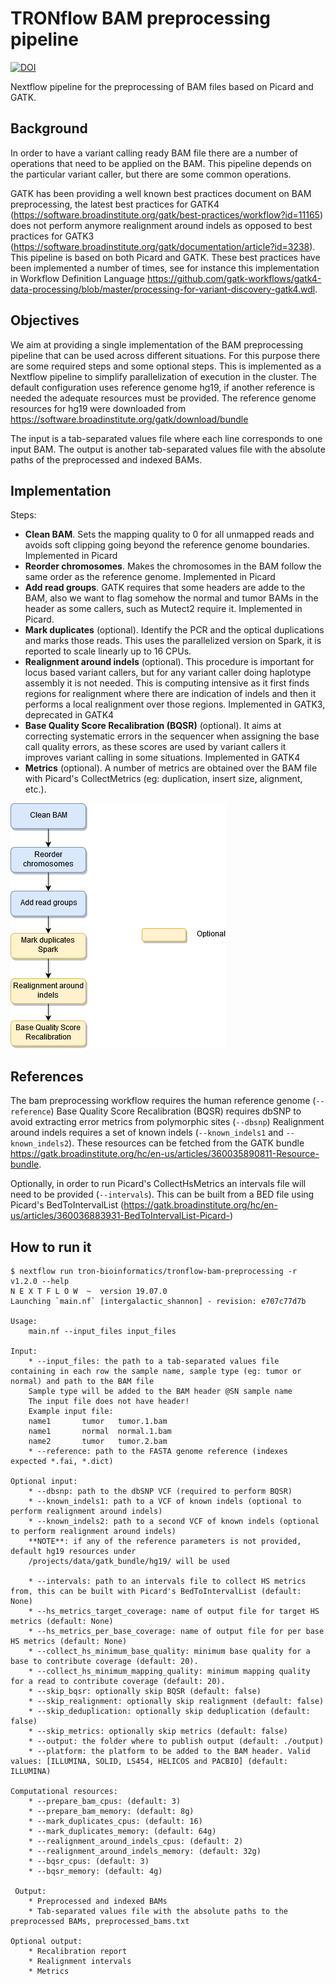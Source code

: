 # TRONflow BAM preprocessing pipeline

[![DOI](https://zenodo.org/badge/358400957.svg)](https://zenodo.org/badge/latestdoi/358400957)

Nextflow pipeline for the preprocessing of BAM files based on Picard and GATK.


## Background

In order to have a variant calling ready BAM file there are a number of operations that need to be applied on the BAM. This pipeline depends on the particular variant caller, but there are some common operations.

GATK has been providing a well known best practices document on BAM preprocessing, the latest best practices for GATK4 (https://software.broadinstitute.org/gatk/best-practices/workflow?id=11165) does not perform anymore realignment around indels as opposed to best practices for GATK3 (https://software.broadinstitute.org/gatk/documentation/article?id=3238). This pipeline is based on both Picard and GATK. These best practices have been implemented a number of times, see for instance this implementation in Workflow Definition Language https://github.com/gatk-workflows/gatk4-data-processing/blob/master/processing-for-variant-discovery-gatk4.wdl.


## Objectives

We aim at providing a single implementation of the BAM preprocessing pipeline that can be used across different situations. For this purpose there are some required steps and some optional steps. This is implemented as a Nextflow pipeline to simplify parallelization of execution in the cluster. The default configuration uses reference genome hg19, if another reference is needed the adequate resources must be provided. The reference genome resources  for hg19 were downloaded from https://software.broadinstitute.org/gatk/download/bundle

The input is a tab-separated values file where each line corresponds to one input BAM. The output is another tab-separated values file with the absolute paths of the preprocessed and indexed BAMs.

## Implementation

Steps:

* **Clean BAM**. Sets the mapping quality to 0 for all unmapped reads and avoids soft clipping going beyond the reference genome boundaries. Implemented in Picard
* **Reorder chromosomes**. Makes the chromosomes in the BAM follow the same order as the reference genome. Implemented in Picard
* **Add read groups**. GATK requires that some headers are adde to the BAM, also we want to flag somehow the normal and tumor BAMs in the header as some callers, such as Mutect2 require it. Implemented in Picard.
* **Mark duplicates** (optional). Identify the PCR and the optical duplications and marks those reads. This uses the parallelized version on Spark, it is reported to scale linearly up to 16 CPUs.
* **Realignment around indels** (optional). This procedure is important for locus based variant callers, but for any variant caller doing haplotype assembly it is not needed. This is computing intensive as it first finds regions for realignment where there are indication of indels  and then it performs a local realignment over those regions. Implemented in GATK3, deprecated in GATK4
* **Base Quality Score Recalibration (BQSR)** (optional). It aims at correcting systematic errors in the sequencer when assigning the base call quality errors, as these scores are used by variant callers it improves variant calling in some situations. Implemented in GATK4
* **Metrics** (optional). A number of metrics are obtained over the BAM file with Picard's CollectMetrics (eg: duplication, insert size, alignment, etc.).

![Pipeline](bam_preprocessing2.png)

## References

The bam preprocessing workflow requires the human reference genome (`--reference`)
Base Quality Score Recalibration (BQSR) requires dbSNP to avoid extracting error metrics from polymorphic sites (`--dbsnp`)
Realignment around indels requires a set of known indels (`--known_indels1` and `--known_indels2`).
These resources can be fetched from the GATK bundle https://gatk.broadinstitute.org/hc/en-us/articles/360035890811-Resource-bundle.

Optionally, in order to run Picard's CollectHsMetrics an intervals file will need to be provided (`--intervals`). 
This can be built from a BED file using Picard's BedToIntervalList (https://gatk.broadinstitute.org/hc/en-us/articles/360036883931-BedToIntervalList-Picard-)

## How to run it

```
$ nextflow run tron-bioinformatics/tronflow-bam-preprocessing -r v1.2.0 --help
N E X T F L O W  ~  version 19.07.0
Launching `main.nf` [intergalactic_shannon] - revision: e707c77d7b

Usage:
    main.nf --input_files input_files

Input:
    * --input_files: the path to a tab-separated values file containing in each row the sample name, sample type (eg: tumor or normal) and path to the BAM file
    Sample type will be added to the BAM header @SN sample name
    The input file does not have header!
    Example input file:
    name1       tumor   tumor.1.bam
    name1       normal  normal.1.bam
    name2       tumor   tumor.2.bam
    * --reference: path to the FASTA genome reference (indexes expected *.fai, *.dict)

Optional input:
    * --dbsnp: path to the dbSNP VCF (required to perform BQSR)
    * --known_indels1: path to a VCF of known indels (optional to perform realignment around indels)
    * --known_indels2: path to a second VCF of known indels (optional to perform realignment around indels)
    **NOTE**: if any of the reference parameters is not provided, default hg19 resources under
    /projects/data/gatk_bundle/hg19/ will be used

    * --intervals: path to an intervals file to collect HS metrics from, this can be built with Picard's BedToIntervalList (default: None)
    * --hs_metrics_target_coverage: name of output file for target HS metrics (default: None)
    * --hs_metrics_per_base_coverage: name of output file for per base HS metrics (default: None)
    * --collect_hs_minimum_base_quality: minimum base quality for a base to contribute coverage (default: 20).
    * --collect_hs_minimum_mapping_quality: minimum mapping quality for a read to contribute coverage (default: 20).
    * --skip_bqsr: optionally skip BQSR (default: false)
    * --skip_realignment: optionally skip realignment (default: false)
    * --skip_deduplication: optionally skip deduplication (default: false)
    * --skip_metrics: optionally skip metrics (default: false)
    * --output: the folder where to publish output (default: ./output)
    * --platform: the platform to be added to the BAM header. Valid values: [ILLUMINA, SOLID, LS454, HELICOS and PACBIO] (default: ILLUMINA)

Computational resources:
    * --prepare_bam_cpus: (default: 3)
    * --prepare_bam_memory: (default: 8g)
    * --mark_duplicates_cpus: (default: 16)
    * --mark_duplicates_memory: (default: 64g)
    * --realignment_around_indels_cpus: (default: 2)
    * --realignment_around_indels_memory: (default: 32g)
    * --bqsr_cpus: (default: 3)
    * --bqsr_memory: (default: 4g)

 Output:
    * Preprocessed and indexed BAMs
    * Tab-separated values file with the absolute paths to the preprocessed BAMs, preprocessed_bams.txt

Optional output:
    * Recalibration report
    * Realignment intervals
    * Metrics
```

